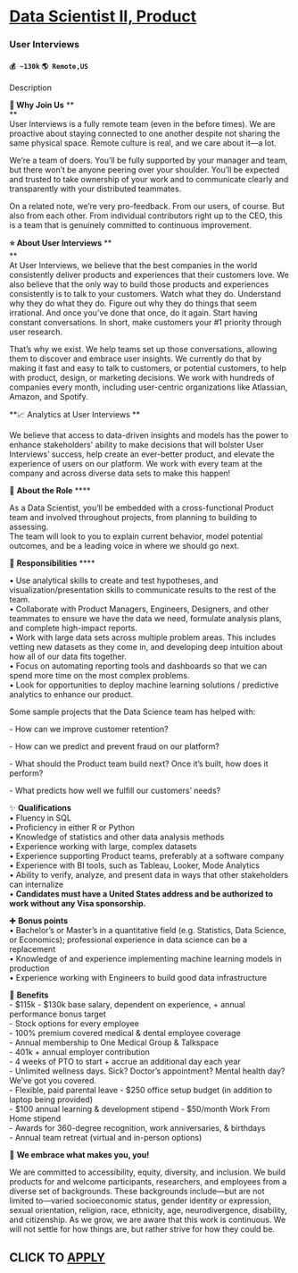# [Data Scientist II, Product](https://www.remotewlb.com/apply/data-scientist-ii-product-52543)  
### User Interviews  
#### `💰 ~130k` `🌎 Remote,US`  

Description

**🤠 Why Join Us** **  
**  
User Interviews is a fully remote team (even in the before times). We are proactive about staying connected to one another despite not sharing the same physical space. Remote culture is real, and we care about it—a lot.  
  
We’re a team of doers. You’ll be fully supported by your manager and team, but there won’t be anyone peering over your shoulder. You’ll be expected and trusted to take ownership of your work and to communicate clearly and transparently with your distributed teammates.  
  
On a related note, we’re very pro-feedback. From our users, of course. But also from each other. From individual contributors right up to the CEO, this is a team that is genuinely committed to continuous improvement.

  
**⭐️ About User Interviews** **  
**  
At User Interviews, we believe that the best companies in the world consistently deliver products and experiences that their customers love. We also believe that the only way to build those products and experiences consistently is to talk to your customers. Watch what they do. Understand why they do what they do. Figure out why they do things that seem irrational. And once you’ve done that once, do it again. Start having constant conversations. In short, make customers your #1 priority through user research.  
  
That’s why we exist. We help teams set up those conversations, allowing them to discover and embrace user insights. We currently do that by making it fast and easy to talk to customers, or potential customers, to help with product, design, or marketing decisions. We work with hundreds of companies every month, including user-centric organizations like Atlassian, Amazon, and Spotify.

**📈 Analytics at User Interviews **

We believe that access to data-driven insights and models has the power to enhance stakeholders' ability to make decisions that will bolster User Interviews’ success, help create an ever-better product, and elevate the experience of users on our platform. We work with every team at the company and across diverse data sets to make this happen!

🚀 **About the Role** ****

As a Data Scientist, you’ll be embedded with a cross-functional Product team and involved throughout projects, from planning to building to assessing.  
The team will look to you to explain current behavior, model potential outcomes, and be a leading voice in where we should go next.

🤖 **Responsibilities** ****

• Use analytical skills to create and test hypotheses, and visualization/presentation skills to communicate results to the rest of the team.  
• Collaborate with Product Managers, Engineers, Designers, and other teammates to ensure we have the data we need, formulate analysis plans, and complete high-impact reports.  
• Work with large data sets across multiple problem areas. This includes vetting new datasets as they come in, and developing deep intuition about how all of our data fits together.  
• Focus on automating reporting tools and dashboards so that we can spend more time on the most complex problems.  
• Look for opportunities to deploy machine learning solutions / predictive analytics to enhance our product.  
  
Some sample projects that the Data Science team has helped with:

\- How can we improve customer retention?

\- How can we predict and prevent fraud on our platform?

\- What should the Product team build next? Once it’s built, how does it perform?

\- What predicts how well we fulfill our customers’ needs?

  
  
✨ **Qualifications**  
• Fluency in SQL  
• Proficiency in either R or Python  
• Knowledge of statistics and other data analysis methods  
• Experience working with large, complex datasets  
• Experience supporting Product teams, preferably at a software company  
• Experience with BI tools, such as Tableau, Looker, Mode Analytics  
• Ability to verify, analyze, and present data in ways that other stakeholders can internalize  
• **Candidates must have a United States address and be authorized to work without any Visa sponsorship.**

✚ **Bonus points**  
• Bachelor’s or Master’s in a quantitative field (e.g. Statistics, Data Science, or Economics); professional experience in data science can be a replacement  
• Knowledge of and experience implementing machine learning models in production  
• Experience working with Engineers to build good data infrastructure

🤑 **Benefits**  
\- $115k - $130k base salary, dependent on experience, + annual performance bonus target  
\- Stock options for every employee  
\- 100% premium covered medical & dental employee coverage  
\- Annual membership to One Medical Group & Talkspace  
\- 401k + annual employer contribution  
\- 4 weeks of PTO to start + accrue an additional day each year  
\- Unlimited wellness days. Sick? Doctor’s appointment? Mental health day? We’ve got you covered.  
\- Flexible, paid parental leave - $250 office setup budget (in addition to laptop being provided)  
\- $100 annual learning & development stipend - $50/month Work From Home stipend  
\- Awards for 360-degree recognition, work anniversaries, & birthdays  
\- Annual team retreat (virtual and in-person options)

💚 **We embrace what makes you, you!**

We are committed to accessibility, equity, diversity, and inclusion. We build products for and welcome participants, researchers, and employees from a diverse set of backgrounds. These backgrounds include—but are not limited to—varied socioeconomic status, gender identity or expression, sexual orientation, religion, race, ethnicity, age, neurodivergence, disability, and citizenship. As we grow, we are aware that this work is continuous. We will not settle for how things are, but rather strive for how they could be.

  
## CLICK TO [APPLY](https://www.remotewlb.com/apply/data-scientist-ii-product-52543)

